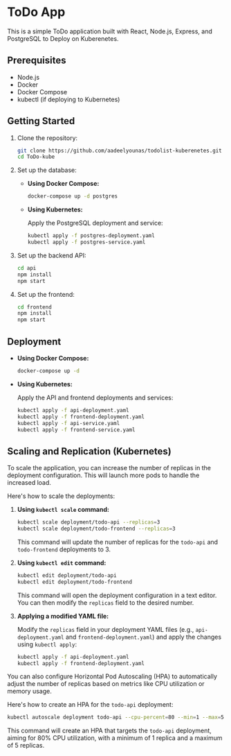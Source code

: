 # ToDo App

This is a simple ToDo application built with React, Node.js, Express, and PostgreSQL to Deploy on Kuberenetes.

## Prerequisites

-   Node.js
-   Docker
-   Docker Compose
-   kubectl (if deploying to Kubernetes)

## Getting Started

1.  Clone the repository:

    ```bash
    git clone https://github.com/aadeelyounas/todolist-kuberenetes.git
    cd ToDo-kube
    ```

2.  Set up the database:

    -   **Using Docker Compose:**

        ```bash
        docker-compose up -d postgres
        ```

    -   **Using Kubernetes:**

        Apply the PostgreSQL deployment and service:

        ```bash
        kubectl apply -f postgres-deployment.yaml
        kubectl apply -f postgres-service.yaml
        ```

3.  Set up the backend API:

    ```bash
    cd api
    npm install
    npm start
    ```

4.  Set up the frontend:

    ```bash
    cd frontend
    npm install
    npm start
    ```

## Deployment

-   **Using Docker Compose:**

    ```bash
    docker-compose up -d
    ```

-   **Using Kubernetes:**

    Apply the API and frontend deployments and services:

    ```bash
    kubectl apply -f api-deployment.yaml
    kubectl apply -f frontend-deployment.yaml
    kubectl apply -f api-service.yaml
    kubectl apply -f frontend-service.yaml
    ```

## Scaling and Replication (Kubernetes)

To scale the application, you can increase the number of replicas in the deployment configuration. This will launch more pods to handle the increased load.

Here's how to scale the deployments:

1.  **Using `kubectl scale` command:**

    ```bash
    kubectl scale deployment/todo-api --replicas=3
    kubectl scale deployment/todo-frontend --replicas=3
    ```

    This command will update the number of replicas for the `todo-api` and `todo-frontend` deployments to 3.

2.  **Using `kubectl edit` command:**

    ```bash
    kubectl edit deployment/todo-api
    kubectl edit deployment/todo-frontend
    ```

    This command will open the deployment configuration in a text editor. You can then modify the `replicas` field to the desired number.

3.  **Applying a modified YAML file:**

    Modify the `replicas` field in your deployment YAML files (e.g., `api-deployment.yaml` and `frontend-deployment.yaml`) and apply the changes using `kubectl apply`:

    ```bash
    kubectl apply -f api-deployment.yaml
    kubectl apply -f frontend-deployment.yaml
    ```

You can also configure Horizontal Pod Autoscaling (HPA) to automatically adjust the number of replicas based on metrics like CPU utilization or memory usage.

Here's how to create an HPA for the `todo-api` deployment:

```bash
kubectl autoscale deployment todo-api --cpu-percent=80 --min=1 --max=5
```

This command will create an HPA that targets the `todo-api` deployment, aiming for 80% CPU utilization, with a minimum of 1 replica and a maximum of 5 replicas.
